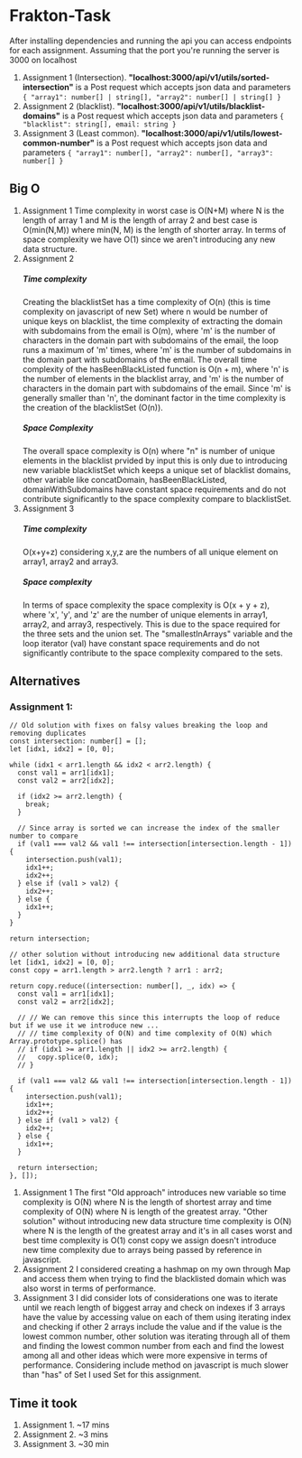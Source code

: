 # Frakton-Task
After installing dependencies and running the api you can access endpoints for each assignment.
Assuming that the port you're running the server is 3000 on localhost
 1. Assignment 1 (Intersection). **"localhost:3000/api/v1/utils/sorted-intersection"** is a Post request which accepts json data and parameters `{ "array1": number[] | string[], "array2": number[] | string[] }`
 2. Assignment 2 (blacklist). **"localhost:3000/api/v1/utils/blacklist-domains"** is a Post request which accepts json data and parameters `{ "blacklist": string[], email: string }`
 3. Assignment 3 (Least common).  **"localhost:3000/api/v1/utils/lowest-common-number"** is a Post request which accepts json data and parameters `{ "array1": number[], "array2": number[], "array3": number[] }`

## Big O
 1. Assignment 1 Time complexity in worst case is O(N+M) where N is the length of array 1 and M is the length of array 2 and best case is O(min(N,M)) where min(N, M) is the length of shorter array. In terms of space complexity we have O(1) since we aren't introducing any new data structure.
 2. Assignment 2 <h5> Time complexity </h5> Creating the blacklistSet has a time complexity of O(n) (this is time complexity on javascript of new Set) where n would be number of unique keys on blacklist, the time complexity of extracting the domain with subdomains from the email is O(m), where 'm' is the number of characters in the domain part with subdomains of the email, the loop runs a maximum of 'm' times, where 'm' is the number of subdomains in the domain part with subdomains of the email. The overall time complexity of the hasBeenBlackListed function is O(n + m), where 'n' is the number of elements in the blacklist array, and 'm' is the number of characters in the domain part with subdomains of the email. Since 'm' is generally smaller than 'n', the dominant factor in the time complexity is the creation of the blacklistSet (O(n)). <h5>Space Complexity</h5> The overall space complexity is O(n) where "n" is number of unique elements in the blacklist prvided by input this is only due to introducing new variable blacklistSet which keeps a unique set of blacklist domains, other variable like concatDomain, hasBeenBlackListed, domainWithSubdomains have constant space requirements and do not contribute significantly to the space complexity compare to blacklistSet.
 3. Assignment 3 <h5> Time complexity </h5> O(x+y+z) considering x,y,z are the numbers of all unique element on array1, array2 and array3. <h5>Space complexity</h5> In terms of space complexity the space complexity is O(x + y + z), where 'x', 'y', and 'z' are the number of unique elements in array1, array2, and array3, respectively. This is due to the space required for the three sets and the union set. The "smallestInArrays" variable and the loop iterator (val) have constant space requirements and do not significantly contribute to the space complexity compared to the sets.

 ## Alternatives
  ### Assignment 1:

    // Old solution with fixes on falsy values breaking the loop and removing duplicates
    const intersection: number[] = [];
    let [idx1, idx2] = [0, 0];

    while (idx1 < arr1.length && idx2 < arr2.length) {
      const val1 = arr1[idx1];
      const val2 = arr2[idx2];

      if (idx2 >= arr2.length) {
        break;
      }

      // Since array is sorted we can increase the index of the smaller number to compare
      if (val1 === val2 && val1 !== intersection[intersection.length - 1]) {
        intersection.push(val1);
        idx1++;
        idx2++;
      } else if (val1 > val2) {
        idx2++;
      } else {
        idx1++;
      }
    }

    return intersection;

    // other solution without introducing new additional data structure
    let [idx1, idx2] = [0, 0];
    const copy = arr1.length > arr2.length ? arr1 : arr2;

    return copy.reduce((intersection: number[], _, idx) => {
      const val1 = arr1[idx1];
      const val2 = arr2[idx2];

      // // We can remove this since this interrupts the loop of reduce but if we use it we introduce new ...
      // // time complexity of O(N) and time complexity of O(N) which Array.prototype.splice() has
      // if (idx1 >= arr1.length || idx2 >= arr2.length) {
      //   copy.splice(0, idx);
      // }

      if (val1 === val2 && val1 !== intersection[intersection.length - 1]) {
        intersection.push(val1);
        idx1++;
        idx2++;
      } else if (val1 > val2) {
        idx2++;
      } else {
        idx1++;
      }

      return intersection;
    }, []);
    
 1. Assignment 1 The first "Old approach" introduces new variable so time complexity is O(N) where N is the length of shortest array and time complexity of O(N) where N is length of the greatest array. "Other solution" without introducing new data structure time complexity is O(N) where N is the length of the greatest array and it's in all cases worst and best time complexity is O(1) const copy we assign doesn't introduce new time complexity due to arrays being passed by reference in javascript.
 2. Assignment 2 I considered creating a hashmap on my own through Map and access them when trying to find the blacklisted domain which was also worst in terms of performance.
 3. Assignment 3 I did consider lots of considerations one was to iterate until we reach length of biggest array and check on indexes if 3 arrays have the value by accessing value on each of them using iterating index and checking if other 2 arrays include the value and if the value is the lowest common number, other solution was iterating through all of them and finding the lowest common number from each and find the lowest among all and other ideas which were more expensive in terms of performance. Considering include method on javascript is much slower than "has" of Set I used Set for this assignment.

 ## Time it took
 1. Assignment 1. ~17 mins
 2. Assignment 2. ~3 mins
 3. Assignment 3. ~30 min
